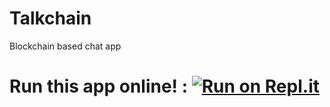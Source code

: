 # Talkchain
Blockchain based chat app
# Run this app online! : [![Run on Repl.it](https://repl.it/badge/github/Anush-DP/Talkchain)](https://repl.it/github/Anush-DP/Talkchain)